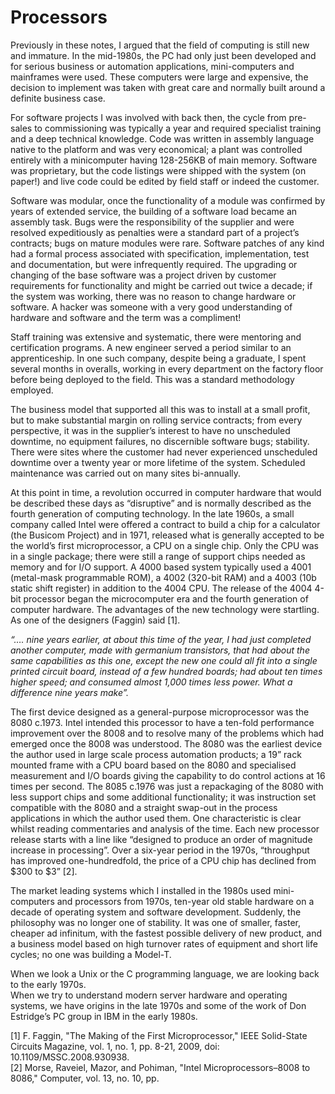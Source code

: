 # Processors

Previously in these notes, I argued that the field of computing is still new and immature. In the mid-1980s, the PC had only just been developed and for serious business or automation applications, mini-computers and mainframes were used. These computers were large and expensive, the decision to implement was taken with great care and normally built around a definite business case.

For software projects I was involved with back then, the cycle from pre-sales to commissioning was typically a year and required specialist training and a deep technical knowledge. Code was written in assembly language native to the platform and was very economical; a plant was controlled entirely with a minicomputer having 128-256KB of main memory. Software was proprietary, but the code listings were shipped with the system (on paper!) and live code could be edited by field staff or indeed the customer.

Software was modular, once the functionality of a module was confirmed by years of extended service, the building of a software load became an assembly task. Bugs were the responsibility of the supplier and were resolved expeditiously as penalties were a standard part of a project’s contracts; bugs on mature modules were rare. Software patches of any kind had a formal process associated with specification, implementation, test and documentation, but were infrequently required. The upgrading or changing of the base software was a project driven by customer requirements for functionality and might be carried out twice a decade; if the system was working, there was no reason to change hardware or software. A hacker was someone with a very good understanding of hardware and software and the term was a compliment!

Staff training was extensive and systematic, there were mentoring and certification programs. A new engineer served a period similar to an apprenticeship. In one such company, despite being a graduate, I spent several months in overalls, working in every department on the factory floor before being deployed to the field. This was a standard methodology employed.

The business model that supported all this was to install at a small profit, but to make substantial margin on rolling service contracts; from every perspective, it was in the supplier’s interest to have no unscheduled downtime, no equipment failures, no discernible software bugs; stability. There were sites where the customer had never experienced unscheduled downtime over a twenty year or more lifetime of the system. Scheduled maintenance was carried out on many sites bi-annually.

At this point in time, a revolution occurred in computer hardware that would be described these days as “disruptive” and is normally described as the fourth generation of computing technology. In the late 1960s, a small company called Intel were offered a contract to build a chip for a calculator (the Busicom Project) and in 1971, released what is generally accepted to be the world’s first microprocessor, a CPU on a single chip. Only the CPU was in a single package; there were still a range of support chips needed as memory and for I/O support. A 4000 based system typically used a 4001 (metal-mask programmable ROM), a 4002 (320-bit RAM) and a 4003 (10b static shift register) in addition to the 4004 CPU. The release of the 4004 4-bit processor began the microcomputer era and the fourth generation of computer hardware. The advantages of the new technology were startling. As one of the designers (Faggin) said \[1].

_“…. nine years earlier, at about this time of the year, I had just completed another computer, made with germanium transistors, that had about the same capabilities as this one, except the new one could all fit into a single printed circuit board, instead of a few hundred boards; had about ten times higher speed; and consumed almost 1,000 times less power. What a difference nine years make”._

The first device designed as a general-purpose microprocessor was the 8080 c.1973. Intel intended this processor to have a ten-fold performance improvement over the 8008 and to resolve many of the problems which had emerged once the 8008 was understood. The 8080 was the earliest device the author used in large scale process automation products; a 19” rack mounted frame with a CPU board based on the 8080 and specialised measurement and I/O boards giving the capability to do control actions at 16 times per second. The 8085 c.1976 was just a repackaging of the 8080 with less support chips and some additional functionality; it was instruction set compatible with the 8080 and a straight swap-out in the process applications in which the author used them. One characteristic is clear whilst reading commentaries and analysis of the time. Each new processor release starts with a line like “designed to produce an order of magnitude increase in processing”. Over a six-year period in the 1970s, “throughput has improved one-hundredfold, the price of a CPU chip has declined from $300 to $3” \[2].

The market leading systems which I installed in the 1980s used mini-computers and processors from 1970s, ten-year old stable hardware on a decade of operating system and software development. Suddenly, the philosophy was no longer one of stability. It was one of smaller, faster, cheaper ad infinitum, with the fastest possible delivery of new product, and a business model based on high turnover rates of equipment and short life cycles; no one was building a Model-T.

When we look a Unix or the C programming language, we are looking back to the early 1970s.\
When we try to understand modern server hardware and operating systems, we have origins in the late 1970s and some of the work of Don Estridge’s PC group in IBM in the early 1980s.

\[1] F. Faggin, "The Making of the First Microprocessor," IEEE Solid-State Circuits Magazine, vol. 1, no. 1, pp. 8-21, 2009, doi: 10.1109/MSSC.2008.930938.\
\[2] Morse, Raveiel, Mazor, and Pohiman, "Intel Microprocessors–8008 to 8086," Computer, vol. 13, no. 10, pp.
